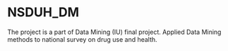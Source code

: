 # NSDUH_DM
The project is a part of Data Mining (IU) final project. Applied Data Mining methods to national survey on drug use and health. 
